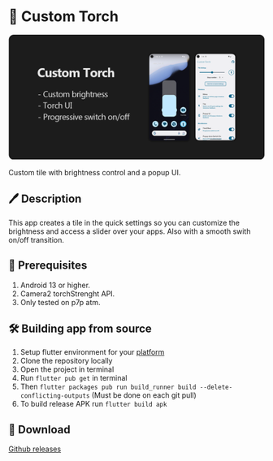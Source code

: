 # 🔦 Custom Torch

![image](presentation.png)

Custom tile with brightness control and a popup UI.

## 🖊️ Description

This app creates a tile in the quick settings so you can customize the brightness and access a slider over your apps.
Also with a smooth swith on/off transition.

## 📝 Prerequisites

1. Android 13 or higher.
2. Camera2 torchStrenght API.
3. Only tested on p7p atm.

## 🛠️ Building app from source

1. Setup flutter environment for your [platform](https://docs.flutter.dev/get-started/install)
2. Clone the repository locally
3. Open the project in terminal
4. Run `flutter pub get` in terminal
5. Then `flutter packages pub run build_runner build --delete-conflicting-outputs` (Must be done on each git pull)
6. To build release APK run `flutter build apk`

## 🔽 Download

[Github releases](https://github.com/Jc-hx/Custom-Torch/releases/)
